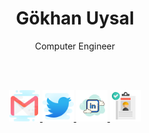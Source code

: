 <h1 align="center">Gökhan Uysal</h1>

<p align="center">Computer Engineer</p>

<br>
<br>

<p align="center" >
<a href="mailto:guysal20@ku.edu.tr" target="_blank" class="col">
    <img src="./Resources/Icons/icons8-gmail-logo.svg" alt="Mail Icon" width="50px" height="50px">
</a>
<a href="https://twitter.com/DebuggerGames" target="_blank" class="col">
    <img src="./Resources/Icons/icons8-twitter.svg" alt="Twitter Icon" width="50px" height="50px">
</a>
<a href="https://www.linkedin.com/in/g%C3%B6khan-uysal-b62bb714a/" target="_blank" class="col">
    <img src="./Resources/Icons/icons8-linkedin.svg" alt="Linkedin Icon" width="50px" height="50px">
</a>
<a href="https://gokhanuysal.net/" target="_blank" class="col">
    <img src="./Resources/Icons/icons8-cv-64.png" alt="500px Icon" width="50px" height="50px">
</a>
</p>

